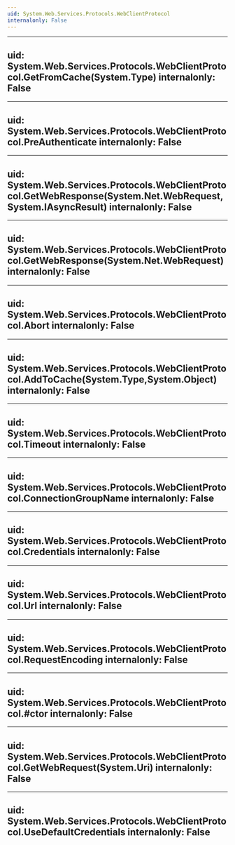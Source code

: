 ```yaml
---
uid: System.Web.Services.Protocols.WebClientProtocol
internalonly: False
---
```


---
uid: System.Web.Services.Protocols.WebClientProtocol.GetFromCache(System.Type)
internalonly: False
---

---
uid: System.Web.Services.Protocols.WebClientProtocol.PreAuthenticate
internalonly: False
---

---
uid: System.Web.Services.Protocols.WebClientProtocol.GetWebResponse(System.Net.WebRequest,System.IAsyncResult)
internalonly: False
---

---
uid: System.Web.Services.Protocols.WebClientProtocol.GetWebResponse(System.Net.WebRequest)
internalonly: False
---

---
uid: System.Web.Services.Protocols.WebClientProtocol.Abort
internalonly: False
---

---
uid: System.Web.Services.Protocols.WebClientProtocol.AddToCache(System.Type,System.Object)
internalonly: False
---

---
uid: System.Web.Services.Protocols.WebClientProtocol.Timeout
internalonly: False
---

---
uid: System.Web.Services.Protocols.WebClientProtocol.ConnectionGroupName
internalonly: False
---

---
uid: System.Web.Services.Protocols.WebClientProtocol.Credentials
internalonly: False
---

---
uid: System.Web.Services.Protocols.WebClientProtocol.Url
internalonly: False
---

---
uid: System.Web.Services.Protocols.WebClientProtocol.RequestEncoding
internalonly: False
---

---
uid: System.Web.Services.Protocols.WebClientProtocol.#ctor
internalonly: False
---

---
uid: System.Web.Services.Protocols.WebClientProtocol.GetWebRequest(System.Uri)
internalonly: False
---

---
uid: System.Web.Services.Protocols.WebClientProtocol.UseDefaultCredentials
internalonly: False
---
